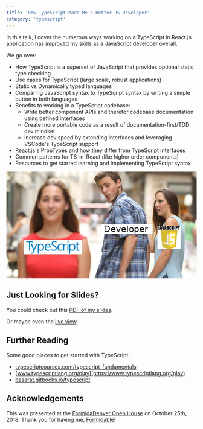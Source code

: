 ```yaml
---
title: 'How TypeScript Made Me a Better JS Developer'
category: 'typescript'
---
```


In this talk, I cover the numerous ways working on a TypeScript in React.js application has improved my skills as a JavaScript developer overall.

We go over:

- How TypeScript is a superset of JavaScript that provides optional static type checking
- Use cases for TypeScript (large scale, robust applications)
- Static vs Dynamically typed languages
- Comparing JavaScript syntax to TypeScript syntax by writing a simple button in both languages
- Benefits to working in a TypeScript codebase:
  - Write better component APIs and therefor codebase documentation using defined interfaces
  - Create more portable code as a result of documentation-first/TDD dev mindset
  - Increase dev speed by extending interfaces and leveraging VSCode's TypeScript support
- React.js's PropTypes and how they differ from TypeScript interfaces
- Common patterns for TS-in-React (like higher order components)
- Resources to get started learning and implementing TypeScript syntax

![typescript-meme](https://raw.githubusercontent.com/kale-stew/all-talks/main/content/2018/improved-js-with-ts/slides/src/assets/the-other-girl.jpg)

## Just Looking for Slides?

You could check out this [PDF of my slides](https://github.com/kale-stew/typescript-is-awesome/blob/master/final.pdf).

Or maybe even the [live view](https://kale-stew.github.io/typescript-is-awesome/).

## Further Reading

Some good places to get started with TypeScript:

- [typescriptcourses.com/typescript-fundamentals](https://typescriptcourses.com/typescript-fundamentals)
- [www.typescriptlang.org/play](https://www.typescriptlang.org/play)
- [basarat.gitbooks.io/typescript](https://basarat.gitbooks.io/typescript)

## Acknowledgements

This was presented at the [FormidaDenver Open House](https://formidable-denver.eventbrite.com) on October 25th, 2018. Thank you for having me, [Formidable](https://github.com/formidablelabs)!
